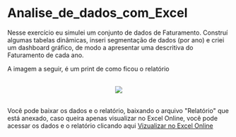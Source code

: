 # Analise_de_dados_com_Excel
Nesse exercício eu simulei um conjunto de dados de Faturamento. Construí algumas tabelas dinâmicas, inseri segmentação de dados (por ano) e criei um dashboard gráfico, de modo a apresentar uma descritiva do Faturamento de cada ano.  

A imagem a seguir, é um print de como ficou o relatório 

<br/> 

<div align= "center">
<img src= "https://user-images.githubusercontent.com/128048584/249171761-14a6e9d7-c940-4221-b825-7e750b585dd0.jpg" />
</div>

<br/> 

Você pode baixar os dados e o relatório, baixando o arquivo "Relatório" que está anexado, caso queira apenas visualizar no Excel Online, você pode acessar os dados e o relatório clicando aqui <a href="https://www.r-project.org/" target="_blank" rel="noreferrer"> Vizualizar no Excel Online <a/>


